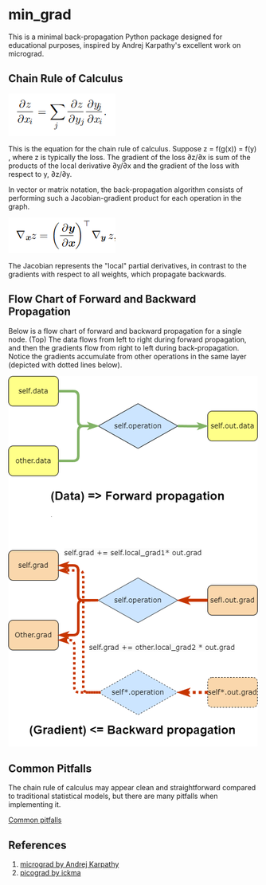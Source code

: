# min_grad
This is a minimal back-propagation Python package designed for educational purposes, inspired by Andrej Karpathy's excellent work on micrograd.

## Chain Rule of Calculus
![chain_rule](docs/images/chain_rule.PNG)

This is the equation for the chain rule of calculus. Suppose z = f(g(x)) = f(y) , where z is typically the loss. The gradient of the loss ∂z/∂x is sum of the products of the local derivative  ∂y/∂x and the gradient of the loss with respect to y, ∂z/∂y.

In vector or matrix notation, the back-propagation algorithm consists of performing such a Jacobian-gradient product for each operation in the graph.

![chain_rule_vector](docs/images/chain_rule_vecotor.PNG)

The Jacobian represents the "local" partial derivatives, in contrast to the gradients with respect to all weights, which propagate backwards.

## Flow Chart of Forward and Backward Propagation

Below is a flow chart of forward and backward propagation for a single node. (Top) The data flows from left to right during forward propagation, and then the gradients flow from right to left during back-propagation. Notice the gradients accumulate from other operations in the same layer (depicted with dotted lines below).

![flow chart forward back prop](docs/images/BackProp.png)

## Common Pitfalls
The chain rule of calculus may appear clean and straightforward compared to traditional statistical models, but there are many pitfalls when implementing it.

[Common pitfalls](pitfalls.md)

## References
1. [micrograd by Andrej Karpathy](https://github.com/karpathy/micrograd)
2. [picograd by ickma](https://github.com/ickma/picograd)

